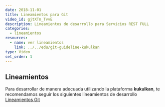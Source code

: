 ```yaml
---
date: 2018-11-01
title: Lineamientos para Git
video_id: gjtXTm_TvvE
description: Lineamientos de desarrollo para Servicios REST FULL
categories:
  - lineamientos
resources:
  - name: ver lineamientos
    link: ../../edu/git-guideline-kukulkan
type: Video
set_order: 1
---
```


## Lineamientos

Para desarrollar de manera adecuada utilizando la plataforma **kukulkan**, te recomendamos seguir los siguientes lineamientos de desarrollo [Lineamientos Git](../../edu/git-guideline-kukulkan)